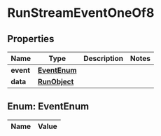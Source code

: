 

# RunStreamEventOneOf8

## Properties

Name | Type | Description | Notes
------------ | ------------- | ------------- | -------------
**event** | [**EventEnum**](#EventEnum) |  | 
**data** | [**RunObject**](RunObject.md) |  | 


## Enum: EventEnum

Name | Value
---- | -----




